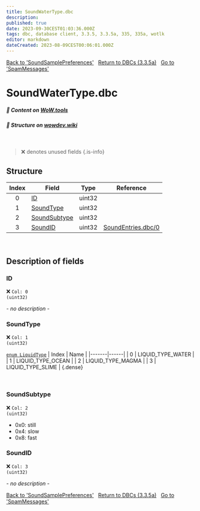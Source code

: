 ```yaml
---
title: SoundWaterType.dbc
description:
published: true
date: 2023-09-30CEST01:03:36.000Z
tags: dbc, database client, 3.3.5, 3.3.5a, 335, 335a, wotlk
editor: markdown
dateCreated: 2023-08-09CEST00:06:01.000Z
---
```

<a href="https://trinitycore.info/files/DBC/335/soundsamplepreferences" class="mt-5 v-btn v-btn--depressed v-btn--flat v-btn--outlined theme--light v-size--default darkblue--text text--lighten-3"><span class="v-btn__content"><i aria-hidden="true" class="v-icon notranslate v-icon--left mdi mdi-arrow-left theme--light"></i><span>Back to 'SoundSamplePreferences'</span></span></a>&nbsp;&nbsp;&nbsp;<a href="https://trinitycore.info/files/DBC/335/DBC" class="mt-5 v-btn v-btn--depressed v-btn--flat v-btn--outlined theme--light v-size--default darkblue--text text--lighten-3"><span class="v-btn__content"><i aria-hidden="true" class="v-icon notranslate v-icon--left mdi mdi-home-outline theme--light"></i><span>Return to DBCs (3.3.5a)</span></span></a>&nbsp;&nbsp;&nbsp;<a href="https://trinitycore.info/files/DBC/335/spammessages" class="mt-5 v-btn v-btn--depressed v-btn--flat v-btn--outlined theme--light v-size--default darkblue--text text--lighten-3"><span class="v-btn__content"><span>Go to 'SpamMessages'</span><i aria-hidden="true" class="v-icon notranslate v-icon--right mdi mdi-arrow-right theme--light"></i></span></a>

# SoundWaterType.dbc
##### :open_book: Content on [WoW.tools](https://wow.tools/dbc/?dbc=soundwatertype&build=3.3.5.12340)
##### :pencil: Structure on [wowdev.wiki](https://wowdev.wiki/DB/SoundWaterType)
&nbsp;

> :x: denotes unused fields
{.is-info}


## Structure

| Index | Field | Type | Reference |
| :---: | --- | :---: | --- |
| 0 | [ID](#id) | uint32 |  |
| 1 | [SoundType](#soundtype) | uint32 |  |
| 2 | [SoundSubtype](#soundsubtype) | uint32 |  |
| 3 | [SoundID](#soundid) | uint32 | [SoundEntries.dbc/0](/files/DBC/335/soundentries#id) |
&nbsp;
## Description of fields

### ID
:x: <code>Col: 0 (uint32)</code>

*- no description -*
&nbsp;

### SoundType
:x: <code>Col: 1 (uint32)</code>

[`enum LiquidType`](https://github.com/TrinityCore/TrinityCore/blob/3.3.5/src/tools/map_extractor/adt.h#L27-L33)
| Index | Name |
|-------|------|
| 0 | LIQUID_TYPE_WATER |
| 1 | LIQUID_TYPE_OCEAN |
| 2 | LIQUID_TYPE_MAGMA |
| 3 | LIQUID_TYPE_SLIME |
{.dense}

&nbsp;

### SoundSubtype
:x: <code>Col: 2 (uint32)</code>

* 0x0: still
* 0x4: slow
* 0x8: fast
&nbsp;

### SoundID
:x: <code>Col: 3 (uint32)</code>

*- no description -*
&nbsp;

<a href="https://trinitycore.info/files/DBC/335/soundsamplepreferences" class="mt-5 v-btn v-btn--depressed v-btn--flat v-btn--outlined theme--light v-size--default darkblue--text text--lighten-3"><span class="v-btn__content"><i aria-hidden="true" class="v-icon notranslate v-icon--left mdi mdi-arrow-left theme--light"></i><span>Back to 'SoundSamplePreferences'</span></span></a>&nbsp;&nbsp;&nbsp;<a href="https://trinitycore.info/files/DBC/335/DBC" class="mt-5 v-btn v-btn--depressed v-btn--flat v-btn--outlined theme--light v-size--default darkblue--text text--lighten-3"><span class="v-btn__content"><i aria-hidden="true" class="v-icon notranslate v-icon--left mdi mdi-home-outline theme--light"></i><span>Return to DBCs (3.3.5a)</span></span></a>&nbsp;&nbsp;&nbsp;<a href="https://trinitycore.info/files/DBC/335/spammessages" class="mt-5 v-btn v-btn--depressed v-btn--flat v-btn--outlined theme--light v-size--default darkblue--text text--lighten-3"><span class="v-btn__content"><span>Go to 'SpamMessages'</span><i aria-hidden="true" class="v-icon notranslate v-icon--right mdi mdi-arrow-right theme--light"></i></span></a>
